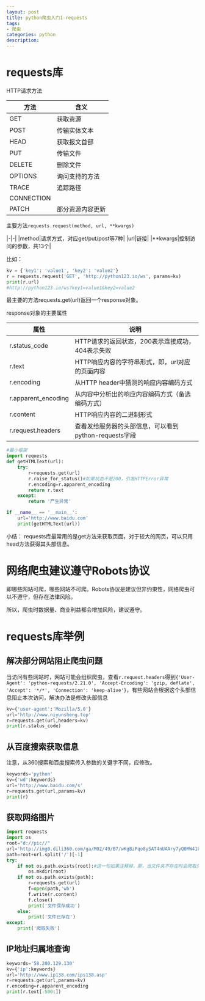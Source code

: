 ```yaml
---
layout: post
title: python爬虫入门1-requests
tags:
- 爬虫
categories: python
description:
---
```

# requests库
HTTP请求方法

|方法|含义|
|-|-|
|GET|获取资源|
|POST|传输实体文本|
|HEAD|获取报文首部|
|PUT|传输文件|
|DELETE|删除文件|
|OPTIONS|询问支持的方法|
|TRACE|追踪路径|
|CONNECTION||
|PATCH|部分资源内容更新|


主要方法`requests.request(method, url, **kwargs)`

|-|-|
|method|请求方式，对应get/put/post等7种|
|url|链接|
|**kwargs|控制访问的参数，共13个|

比如：
```python
kv = {'key1': 'value1', 'key2': 'value2'}
r = requests.request('GET', 'http://python123.io/ws', params=kv)
print(r.url)
#http://python123.io/ws?key1=value1&key2=value2
```

最主要的方法requests.get(url)返回一个response对象。

response对象的主要属性

|属性|说明|
|-|-|
|r.status_code|HTTP请求的返回状态，200表示连接成功，404表示失败|
|r.text|HTTP响应内容的字符串形式，即，url对应的页面内容|
|r.encoding|从HTTP header中猜测的响应内容编码方式|
|r.apparent_encoding|从内容中分析出的响应内容编码方式（备选编码方式）|
|r.content|HTTP响应内容的二进制形式|
|r.request.headers|查看发给服务器的头部信息，可以看到python-requests字段|


```python
#最小框架
import requests
def getHTMLText(url):
    try:
        r=requests.get(url)
        r.raise_for_status()#如果状态不是200，引发HTTPError异常
        r.encoding=r.apparent_encoding
        return r.text
    except:
        return '产生异常'

if __name__ == '__main__':
    url='http://www.baidu.com'
    print(getHTMLText(url))
```

小结：
requests库最常用的是get方法来获取页面，对于较大的网页，可以只用head方法获得其头部信息。



# 网络爬虫建议遵守Robots协议
即哪些网站可爬，哪些网站不可爬。Robots协议是建议但非约束性，网络爬虫可以不遵守，但存在法律风险。

所以，爬虫时数据量、商业利益都会增加风险，建议遵守。

# requests库举例

## 解决部分网站阻止爬虫问题

当访问有些网站时，网站可能会组织爬虫，查看`r.request.headers`得到`{'User-Agent': 'python-requests/2.21.0', 'Accept-Encoding': 'gzip, deflate', 'Accept': '*/*', 'Connection': 'keep-alive'}`，有些网站会根据这个头部信息阻止本次访问，解决办法是修改头部信息

```python
kv={'user-agent':'Mozilla/5.0'}
url='http://www.niyunsheng.top'
r=requests.get(url,headers=kv)
print(r.status_code)
```

## 从百度搜索获取信息
注意，从360搜索和百度搜索传入参数的关键字不同，应修改。
```python
keywords='python'
kv={'wd':keywords}
url='http://www.baidu.com/s'
r=requests.get(url,params=kv)
print(r)
```
## 获取网络图片

```python
import requests
import os
root="d://pic//"
url='http://img0.dili360.com/ga/M02/49/B7/wKgBzFqo8ySAT4nUAAry7yQ0MW4188.tub.jpg'
path=root+url.split('/')[-1]
try:
    if not os.path.exists(root):#这一句如果注释掉，那，当文件夹不存在时会爬取失败
        os.mkdir(root)
    if not os.path.exists(path):
        r=requests.get(url)
        f=open(path,'wb')
        f.write(r.content)
        f.close()
        print('文件保存成功')
    else:
        print('文件已存在')
except:
    print('爬取失败')
```

## IP地址归属地查询
```python
keywords='58.200.129.130'
kv={'ip':keywords}
url='http://www.ip138.com/ips138.asp'
r=requests.get(url,params=kv)
r.encoding=r.apparent_encoding
print(r.text[-500:])
```
